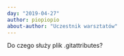 ```yaml
---
day: "2019-04-27"
author: piopiopio
about-author: "Uczestnik warsztatów"
---
```


Do czego służy plik .gitattributes?

